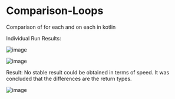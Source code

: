 # Comparison-Loops
Comparison of for each and on each in kotlin

Individual Run Results: 

![image](https://github.com/Tolgaoren/Comparison-Loops/assets/64495530/babc5b64-3334-40f0-9246-f2fa20fd870a)

![image](https://github.com/Tolgaoren/Comparison-Loops/assets/64495530/abe7110d-f268-4fbe-8c00-86b79ce47b4b)

Result: No stable result could be obtained in terms of speed. It was concluded that the differences are the return types.

![image](https://github.com/Tolgaoren/Comparison-Loops/assets/64495530/28ced366-ac6a-40af-8438-b0d2fa6295e4)

